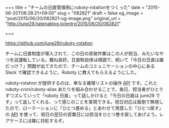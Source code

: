 +++
title = "チームの日直管理用にruboty-rotationをつくった"
date = "2015-06-20T08:28:21+09:00"
slug = "082821"
draft = false
og_image = "post/2015/06/20/082821-og-image.png"
original_url = "http://june29.hatenablog.jp/entry/2015/06/20/082821"

+++

<p><a href="https://github.com/june29/ruboty-rotation">https://github.com/june29/ruboty-rotation</a></p>

<p>チームに日直制度が導入されて、この日の突発作業はこの人が担当、みたいなやつを試運転している。概ね良好。日直制自体は順調で、続いて「今日の日直は誰だっけ？」問題が出てきたので、チームのコミュニケーションの中心にある Slack で確認できるように、Ruboty に教えてもらえるようにした。</p>

<p>ruboty-rotation が提供するのは、単なる循環リストの操作 <a class="keyword" href="http://d.hatena.ne.jp/keyword/API">API</a> です。これと ruboty-cron/ruboty-alias あたりを組み合わせることで、毎日、担当者がひとりずつズレていって「ruboty 日直」って話しかけると「今日の日直は june29 です」って返してくれる、って感じのことを実現できる。祝日対応は面倒で無視したので、ローテーションに「ひとつ進める」とあわせて用意した「ひとつ戻す」の <a class="keyword" href="http://d.hatena.ne.jp/keyword/API">API</a> を使って、祝日の翌日の営業日には担当をひとつ巻き戻してあげよう。レアケースには雑に対処するぞ。</p>